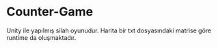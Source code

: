 # Counter-Game
Unity ile yapılmış silah oyunudur. Harita bir txt dosyasındaki matrise göre runtime da oluşmaktadır.
